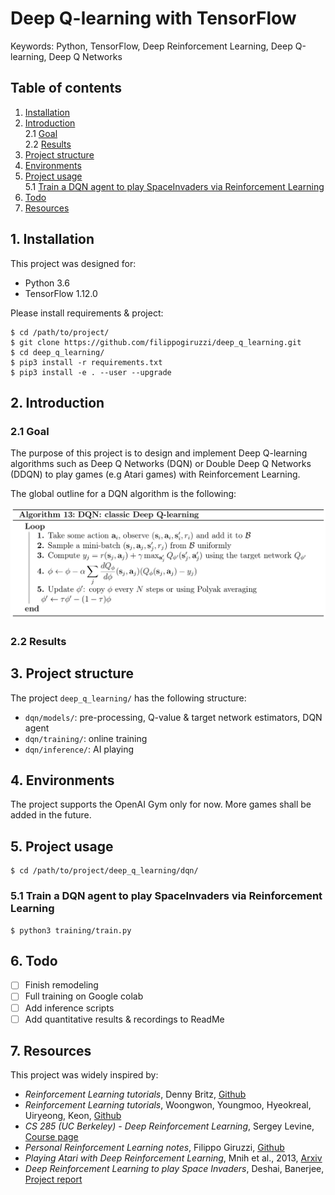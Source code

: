 # Deep Q-learning with TensorFlow

Keywords: Python, TensorFlow, Deep Reinforcement Learning, 
Deep Q-learning, Deep Q Networks

## Table of contents

1. [ Installation ](#1-installation)
2. [ Introduction ](#2-introduction)  
    2.1 [ Goal ](#21-goal)  
    2.2 [ Results ](#22-results)  
3. [ Project structure ](#3-project-structure)
4. [ Environments ](#4-environments)
5. [ Project usage ](#5-project-usage)  
    5.1 [ Train a DQN agent to play SpaceInvaders 
    via Reinforcement Learning ](#51-train-a-dqn-agent-to-play-spaceinvaders-via-reinforcement-learning)
6. [ Todo ](#6-todo)
7. [ Resources ](#7-resources)

## 1. Installation

This project was designed for:
* Python 3.6
* TensorFlow 1.12.0

Please install requirements & project:
```
$ cd /path/to/project/
$ git clone https://github.com/filippogiruzzi/deep_q_learning.git
$ cd deep_q_learning/
$ pip3 install -r requirements.txt
$ pip3 install -e . --user --upgrade
```

## 2. Introduction

### 2.1 Goal

The purpose of this project is to design and implement 
Deep Q-learning algorithms such as Deep Q Networks (DQN) or 
Double Deep Q Networks (DDQN) to play games (e.g Atari games) 
with Reinforcement Learning.

The global outline for a DQN algorithm is the following:

![alt text](pics/dqn.png " DQN algorithm ")

### 2.2 Results

## 3. Project structure

The project `deep_q_learning/` has the following structure:
* `dqn/models/`: pre-processing, Q-value & target 
network estimators, DQN agent
* `dqn/training/`: online training
* `dqn/inference/`: AI playing

## 4. Environments

The project supports the OpenAI Gym only for now. More games 
shall be added in the future.

## 5. Project usage

```
$ cd /path/to/project/deep_q_learning/dqn/
```

### 5.1 Train a DQN agent to play SpaceInvaders via Reinforcement Learning

```
$ python3 training/train.py
```

## 6. Todo

- [ ] Finish remodeling
- [ ] Full training on Google colab
- [ ] Add inference scripts
- [ ] Add quantitative results & recordings to ReadMe

## 7. Resources

This project was widely inspired by:

* _Reinforcement Learning tutorials_, 
Denny Britz, 
[ Github ](https://github.com/dennybritz/reinforcement-learning)
* _Reinforcement Learning tutorials_, 
Woongwon, Youngmoo, Hyeokreal, Uiryeong, Keon, 
[ Github ](https://github.com/rlcode/reinforcement-learning)
* _CS 285 (UC Berkeley) - Deep Reinforcement Learning_, 
Sergey Levine,
[ Course page ](http://rail.eecs.berkeley.edu/deeprlcourse/)
* _Personal Reinforcement Learning notes_,
Filippo Giruzzi,
[ Github ](https://github.com/filippogiruzzi/reinforcement_learning_resources)
* _Playing Atari with Deep Reinforcement Learning_, 
Mnih et al., 2013,
[ Arxiv ](https://arxiv.org/abs/1312.5602)
* _Deep Reinforcement Learning to play Space Invaders_, 
Deshai, Banerjee,
[ Project report ](https://nihit.github.io/resources/spaceinvaders.pdf) 